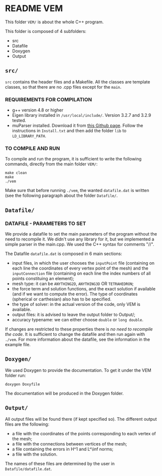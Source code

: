 # README VEM                             
												     
This folder `VEM/` is about the whole C++ program.

This folder is composed of 4 subfolders:
* src
* Datafile
* Doxygen
* Output

## `src/`
`src` contains the header files and a Makefile. All the classes are 
template classes, so that there are no .cpp files except for the `main`.

### REQUIREMENTS FOR COMPILATION

* g++ version 4.8 or higher
* Eigen library installed in `/usr/local/include/`. Version 3.2.7 and 
3.2.9 tested.
* muParser installed. Download it from [this Github page](https://github.com/beltoforion/muparser/). Follow the instructions in `Install.txt` and then add the folder `lib` to `LD_LIBRARY_PATH`.
  
### TO COMPILE AND RUN

To compile and run the program, it is sufficient to write the following 
commands, directly from the main folder `VEM/`:

```
make clean
make
./vem
```

Make sure that before running `./vem`, the wanted `datafile.dat` is 
written (see the following paragraph about the folder `Datafile/`.

## `Datafile/`

### DATAFILE - PARAMETERS TO SET

We provide a datafile to set the main parameters of the program without the need to 
recompile it.
We didn't use any library for it, but we implemented a simple parser in the main.cpp.
We used the C++ syntax for comments "//".

The Datafile `datafile.dat` is composed in 6 main sections:
* input files, in which the user chooses the `inputPoint` file (containing 
on each line the coordinates of every vertex point of the mesh) and the 
`inputConnection` file (containing on each line the index numbers of all 
points constituing an element);
* mesh type: it can be `ANYTHING2D`, `ANYTHING3D` OR `TETRAHEDRON`;
* the force term and solution functions, and the exact solution if available 
(and if we want to compute the error). The type of coordinates (spherical 
or carthesian) also has to be specified.
* the type of solver: in the actual version of the code, only VEM is available.
* output files: it is advised to leave the output folder to Output/;
* accuracy typename: we can either choose `double` or `long double`.

If changes are restricted to these properties there is *no need to recompile the code*.
It is sufficient to change the datafile and then run again with `./vem`.
For more information about the datafile, see the information in the example file.

## `Doxygen/`

We used Doxygen to provide the documentation.
To get it under the VEM folder run:

`doxygen Doxyfile`

The documentation will be produced in the Doxygen folder.

## `Output/`
All output files will be found there (if kept specified so). The different
output files are the following: 
* a file with the coordinates of the points corresponding to each vertex of the mesh;
* a file with the connections between vertices of the mesh;
* a file containing the errors in H^1 and L^\inf norms;
* a file with the solution.

The names of these files are determined by the user in `Datafile/datafile.dat`.












